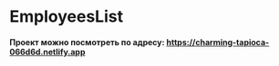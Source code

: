 # EmployeesList
#### Проект можно посмотреть по адресу: <https://charming-tapioca-066d6d.netlify.app>